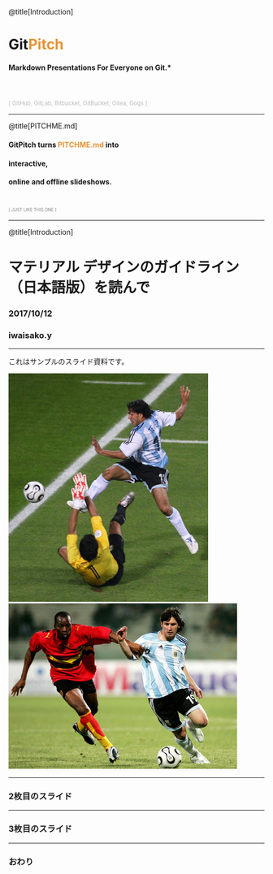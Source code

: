 @title[Introduction]
# Git<span style="color: #e49436">Pitch</span>

#### Markdown Presentations For Everyone on Git.*
<br>
<br>
<span style="color: #bbb; font-size: 80%">[ GitHub, GitLab, Bitbucket, GitBucket, Gitea, Gogs ]</span>

---
@title[PITCHME.md]

#### GitPitch turns <span style="color: #e49436; text-transform: none">PITCHME.md</span> into
#### interactive,
#### online and offline slideshows.
<br>
<span style="color:gray; font-size:0.6em;">[ JUST LIKE THIS ONE ]</span>

---

@title[Introduction]
# マテリアル デザインのガイドライン（日本語版）を読んで

### 2017/10/12
### iwaisako.y
---
これはサンプルのスライド資料です。

![Logo](assets/20060625_1432_450.jpg)
![Logo](assets/20060531_0274_450.jpg)

---


### 2枚目のスライド


---


### 3枚目のスライド


---


### おわり
